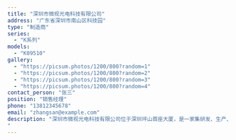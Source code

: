 ```yaml
---
title: "深圳市微视光电科技有限公司"
address: "广东省深圳市南山区科技园"
type: "制造商"
series:
  - "K系列"
models:
  - "K09510"
gallery:
  - "https://picsum.photos/1200/800?random=1"
  - "https://picsum.photos/1200/800?random=2"
  - "https://picsum.photos/1200/800?random=3"
  - "https://picsum.photos/1200/800?random=4"
contact_person: "张三"
position: "销售经理"
phone: "13812345678"
email: "zhangsan@example.com"
description: "深圳市微视光电科技有限公司位于深圳坪山首座大厦，是一家集研发、生产、销售、项目和服务于一体的国家高新技术企业。自公司成立以来一直专注于工业视频内窥镜、 无损内部视觉检测行业。公司拥有10年的内部视觉检测及工业内窥镜产品开发经验。微视工业视频内窥镜使用遍布全球各地，主要应用于: 航空航天研发制 造、维修,汽车研发、生产、售后，军工，油气化工，船舶铁路机车的制 造，发电厂 (火电、核电、风电、水电) 、科研高校、锅检/特检、电器 设备/电子工业、精密部件加工制造、机械制造等行业。
"
---
```

